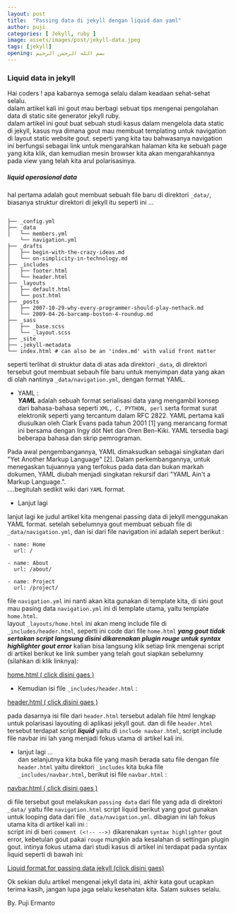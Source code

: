 ```yaml
---
layout: post
title:  "Passing data di jekyll dengan liquid dan yaml"
author: puji
categories: [ Jekyll, ruby ]
image: assets/images/post/jekyll-data.jpeg
tags: [jekyll]
opening: بسم الله الرحمن الرحيم
---  
```


### Liquid data in jekyll  

Hai coders ! apa kabarnya semoga selalu dalam keadaan sehat-sehat selalu.  
dalam artikel kali ini gout mau berbagi sebuat tips mengenai pengolahan data di static site generator jekyll ruby.  
dalam artikel ini gout buat sebuah studi kasus dalam mengelola data static di jekyll, kasus nya dimana gout mau membuat templating untuk navigation di layout static website gout. seperti yang kita tau bahwasanya navigation ini berfungsi sebagai link untuk mengarahkan halaman kita ke sebuah page yang kita klik, dan kemudian mesin browser kita akan mengarahkannya pada view yang telah kita arul polarisasinya.  

##### liquid operasional data  

hal pertama adalah gout membuat sebuah file baru di direktori ```_data/```, biasanya struktur  direktori di jekyll itu seperti ini ...  

```

├── _config.yml
├── _data
│   └── members.yml
	└── navigation.yml
├── _drafts
│   ├── begin-with-the-crazy-ideas.md
│   └── on-simplicity-in-technology.md
├── _includes
│   ├── footer.html
│   └── header.html
├── _layouts
│   ├── default.html
│   └── post.html
├── _posts
│   ├── 2007-10-29-why-every-programmer-should-play-nethack.md
│   └── 2009-04-26-barcamp-boston-4-roundup.md
├── _sass
│   ├── _base.scss
│   └── _layout.scss
├── _site
├── .jekyll-metadata
└── index.html # can also be an 'index.md' with valid front matter
```  
seperti terlihat di struktur data di atas ada direktori ```_data```, di direktori tersebut gout membuat sebauh file baru untuk menyimpan data yang akan di olah nantinya ```_data/navigation.yml```, dengan format YAML. 

* YAML :  
***YAML*** adalah sebuah format serialisasi data yang mengambil konsep dari bahasa-bahasa seperti ```XML, C, PYTHON, perl``` serta format surat elektronik seperti yang tercantum dalam RFC 2822. YAML pertama kali diusulkan oleh Clark Evans pada tahun 2001 [1] yang merancang format ini bersama dengan Ingy döt Net dan Oren Ben-Kiki. YAML tersedia bagi beberapa bahasa dan skrip pemrograman.

Pada awal pengembangannya, YAML dimaksudkan sebagai singkatan dari "Yet Another Markup Language" [2]. Dalam perkembangannya, untuk menegaskan tujuannya yang terfokus pada data dan bukan markah dokumen, YAML diubah menjadi singkatan rekursif dari "YAML Ain't a Markup Language.".  
....begitulah sedikit wiki dari ```YAML``` format.  

* Lanjut lagi  

lanjut lagi ke judul artikel kita mengenai passing data di jekyll menggunakan YAML format. setelah sebelumnya gout membuat sebuah file di ```_data/navigation.yml```, dan isi dari file navigation ini adalah sepert berikut :  

```
- name: Home
  url: /

- name: About
  url: /about/

- name: Project
  url: /project/
```  
file ```navigation.yml``` ini nanti akan kita gunakan di template kita, di sini gout mau pasing data ```navigation.yml``` ini di template utama, yaitu template ```home.html```.  
layout ```_layouts/home.html``` ini akan meng include file di ```_includes/header.html```, seperti ini code dari file ```home.html``` ***yang gout tidak sertakan script langsung disini dikarenakan plugin rouge untuk syntax highlighter gout error*** kalian bisa langsung klik setiap link mengenai script di artikel berikut ke link sumber yang telah gout siapkan sebelumny (silahkan di klik linknya):  

<a href="https://raw.githubusercontent.com/codesyariah122/pujiermanto.netlify.app/with_jekyll/_layouts/home.html">
home.html ( click disini gaes ) 
</a>

* Kemudian isi file ```_includes/header.html``` :  

<a href="https://raw.githubusercontent.com/codesyariah122/pujiermanto.netlify.app/with_jekyll/_includes/header.html">
header.html ( click disini gaes )
</a>

pada dasarnya isi file dari ```header.html``` tersebut adalah file html lengkap untuk polarisasi layouting di aplikasi jekyll gout. dan di file ```header.html``` tersebut terdapat script ***liquid*** yaitu di ```include navbar.html```, script include file navbar ini lah yang menjadi fokus utama di artikel kali ini.

* lanjut lagi ...  
dan selanjutnya kita buka file yang masih berada satu file dengan file ```header.html``` yaitu direktori ```_includes``` kita buka file ```_includes/navbar.html```, berikut isi file ```navbar.html``` :  
<a href="https://raw.githubusercontent.com/codesyariah122/pujiermanto.netlify.app/with_jekyll/_includes/navbar.html">
navbar.html ( click disini gaes )
</a>
 
di file tersebut gout melakukan ```passing data``` dari file yang ada di direktori ```_data/``` yaitu file ```navigation.html``` script liquid berikut yang gout gunakan untuk looping data dari file ```_data/navigation.yml```. dibagian ini lah fokus utama kita di artikel kali ini :  
script ini di beri ```comment (<!-- -->)``` dikarenakan ```syntax highlighter``` gout error, kebetulan gout pakai ```rouge``` mungkin ada kesalahan di settingan plugin gout. intinya fokus utama dari studi kasus di artikel ini terdapat pada syntax liquid seperti di bawah ini:  

<a href="https://raw.githubusercontent.com/codesyariah122/pujiermanto.netlify.app/with_jekyll/_includes/liquid_format.txt">Liquid format for passing data jekyll (click disini gaes)</a>

Ok sekian dulu artikel mengenai jekyll data ini, akhir kata gout ucapkan terima kasih, jangan lupa jaga selalu kesehatan kita. Salam sukses selalu.


By. Puji Ermanto



